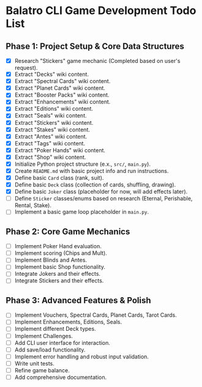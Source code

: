 # Balatro CLI Game Development Todo List

## Phase 1: Project Setup & Core Data Structures

- [x] Research "Stickers" game mechanic (Completed based on user's request).
- [x] Extract "Decks" wiki content.
- [x] Extract "Spectral Cards" wiki content.
- [x] Extract "Planet Cards" wiki content.
- [x] Extract "Booster Packs" wiki content.
- [x] Extract "Enhancements" wiki content.
- [x] Extract "Editions" wiki content.
- [x] Extract "Seals" wiki content.
- [x] Extract "Stickers" wiki content.
- [x] Extract "Stakes" wiki content.
- [x] Extract "Antes" wiki content.
- [x] Extract "Tags" wiki content.
- [x] Extract "Poker Hands" wiki content.
- [x] Extract "Shop" wiki content.
- [x] Initialize Python project structure (e.x., `src/`, `main.py`).
- [x] Create `README.md` with basic project info and run instructions.
- [x] Define basic `Card` class (rank, suit).
- [x] Define basic `Deck` class (collection of cards, shuffling, drawing).
- [x] Define basic `Joker` class (placeholder for now, will add effects later).
- [ ] Define `Sticker` classes/enums based on research (Eternal, Perishable, Rental, Stake).
- [ ] Implement a basic game loop placeholder in `main.py`.

## Phase 2: Core Game Mechanics

- [ ] Implement Poker Hand evaluation.
- [ ] Implement scoring (Chips and Mult).
- [ ] Implement Blinds and Antes.
- [ ] Implement basic Shop functionality.
- [ ] Integrate Jokers and their effects.
- [ ] Integrate Stickers and their effects.

## Phase 3: Advanced Features & Polish

- [ ] Implement Vouchers, Spectral Cards, Planet Cards, Tarot Cards.
- [ ] Implement Enhancements, Editions, Seals.
- [ ] Implement different Deck types.
- [ ] Implement Challenges.
- [ ] Add CLI user interface for interaction.
- [ ] Add save/load functionality.
- [ ] Implement error handling and robust input validation.
- [ ] Write unit tests.
- [ ] Refine game balance.
- [ ] Add comprehensive documentation.
